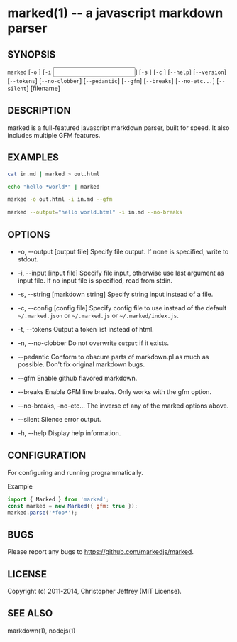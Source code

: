 # marked(1) -- a javascript markdown parser

## SYNOPSIS

`marked` [`-o` <output file>] [`-i` <input file>] [`-s` <markdown string>] [`-c` <config file>] [`--help`] [`--version`] [`--tokens`] [`--no-clobber`] [`--pedantic`] [`--gfm`] [`--breaks`] [`--no-etc...`] [`--silent`] [filename]

## DESCRIPTION

marked is a full-featured javascript markdown parser, built for speed.
It also includes multiple GFM features.

## EXAMPLES

```sh
cat in.md | marked > out.html
```

```sh
echo "hello *world*" | marked
```

```sh
marked -o out.html -i in.md --gfm
```

```sh
marked --output="hello world.html" -i in.md --no-breaks
```

## OPTIONS

* -o, --output [output file]
Specify file output. If none is specified, write to stdout.

* -i, --input [input file]
Specify file input, otherwise use last argument as input file.
If no input file is specified, read from stdin.

* -s, --string [markdown string]
Specify string input instead of a file.

* -c, --config [config file]
Specify config file to use instead of the default `~/.marked.json` or `~/.marked.js` or `~/.marked/index.js`.

* -t, --tokens
Output a token list instead of html.

* -n, --no-clobber
Do not overwrite `output` if it exists.

* --pedantic
Conform to obscure parts of markdown.pl as much as possible.
Don't fix original markdown bugs.

* --gfm
Enable github flavored markdown.

* --breaks
Enable GFM line breaks. Only works with the gfm option.

* --no-breaks, -no-etc...
The inverse of any of the marked options above.

* --silent
Silence error output.

* -h, --help
Display help information.

## CONFIGURATION

For configuring and running programmatically.

Example

```js
import { Marked } from 'marked';
const marked = new Marked({ gfm: true });
marked.parse('*foo*');
```

## BUGS

Please report any bugs to <https://github.com/markedjs/marked>.

## LICENSE

Copyright (c) 2011-2014, Christopher Jeffrey (MIT License).

## SEE ALSO

markdown(1), nodejs(1)
